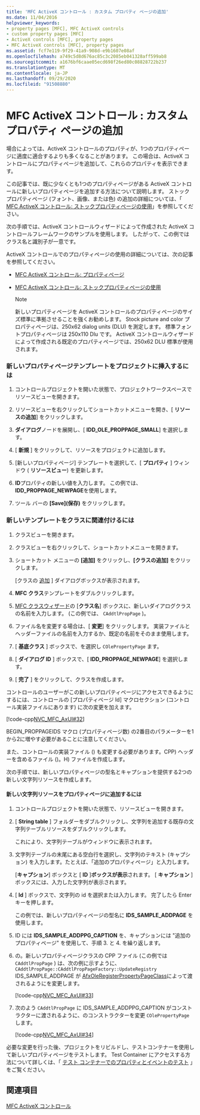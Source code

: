 ```yaml
---
title: 'MFC ActiveX コントロール : カスタム プロパティ ページの追加'
ms.date: 11/04/2016
helpviewer_keywords:
- property pages [MFC], MFC ActiveX controls
- custom property pages [MFC]
- ActiveX controls [MFC], property pages
- MFC ActiveX controls [MFC], property pages
ms.assetid: fcf7e119-9f29-41a9-908d-e9b1607e08af
ms.openlocfilehash: a749c5d8d676ac85c3c2085eb041328aff599ab8
ms.sourcegitcommit: a1676bf6caae05ecd698f26ed80c08828722b237
ms.translationtype: MT
ms.contentlocale: ja-JP
ms.lasthandoff: 09/29/2020
ms.locfileid: "91508880"
---
```

# <a name="mfc-activex-controls-adding-another-custom-property-page"></a>MFC ActiveX コントロール : カスタム プロパティ ページの追加

場合によっては、ActiveX コントロールのプロパティが、1つのプロパティページに適度に適合するよりも多くなることがあります。 この場合は、ActiveX コントロールにプロパティページを追加して、これらのプロパティを表示できます。

この記事では、既に少なくとも1つのプロパティページがある ActiveX コントロールに新しいプロパティページを追加する方法について説明します。 ストックプロパティページ (フォント、画像、または色) の追加の詳細については、「 [MFC ActiveX コントロール: ストックプロパティページの使用](mfc-activex-controls-using-stock-property-pages.md)」を参照してください。

次の手順では、ActiveX コントロールウィザードによって作成された ActiveX コントロールフレームワークのサンプルを使用します。 したがって、この例ではクラス名と識別子が一意です。

ActiveX コントロールでのプロパティページの使用の詳細については、次の記事を参照してください。

- [MFC ActiveX コントロール: プロパティページ](mfc-activex-controls-property-pages.md)

- [MFC ActiveX コントロール: ストックプロパティページの使用](mfc-activex-controls-using-stock-property-pages.md)

    > [!NOTE]
    >  新しいプロパティページを ActiveX コントロールのプロパティページのサイズ標準に準拠させることを強くお勧めします。 Stock picture and color プロパティページは、250x62 dialog units (DLU) を測定します。 標準フォントプロパティページは 250x110 Dlu です。 ActiveX コントロールウィザードによって作成される既定のプロパティページでは、250x62 DLU 標準が使用されます。

### <a name="to-insert-a-new-property-page-template-into-your-project"></a>新しいプロパティページテンプレートをプロジェクトに挿入するには

1. コントロールプロジェクトを開いた状態で、プロジェクトワークスペースでリソースビューを開きます。

1. リソースビューを右クリックしてショートカットメニューを開き、[ **リソースの追加**] をクリックします。

1. **ダイアログ**ノードを展開し、[ **IDD_OLE_PROPPAGE_SMALL**] を選択します。

1. [ **新規** ] をクリックして、リソースをプロジェクトに追加します。

1. [新しいプロパティページ] テンプレートを選択して、[ **プロパティ** ] ウィンドウ ( **リソースビュー**) を更新します。

1. **ID**プロパティの新しい値を入力します。 この例では、 **IDD_PROPPAGE_NEWPAGE**を使用します。

1. ツール バーの **[Save]\(保存\)** をクリックします。

### <a name="to-associate-the-new-template-with-a-class"></a>新しいテンプレートをクラスに関連付けるには

1. クラスビューを開きます。

1. クラスビューを右クリックして、ショートカットメニューを開きます。

1. ショートカット メニューの **[追加]** をクリックし、**[クラスの追加]** をクリックします。

   [クラスの [追加](../ide/adding-a-class-visual-cpp.md#add-class-dialog-box) ] ダイアログボックスが表示されます。

1. **MFC クラス**テンプレートをダブルクリックします。

1. [MFC クラスウィザード](reference/mfc-add-class-wizard.md)の [**クラス名**] ボックスに、新しいダイアログクラスの名前を入力します。 (この例では、 `CAddtlPropPage` )。

1. ファイル名を変更する場合は、[ **変更**] をクリックします。 実装ファイルとヘッダーファイルの名前を入力するか、既定の名前をそのまま使用します。

1. [ **基底クラス** ] ボックスで、を選択し `COlePropertyPage` ます。

1. [ **ダイアログ ID** ] ボックスで、[ **IDD_PROPPAGE_NEWPAGE**] を選択します。

1. [ **完了** ] をクリックして、クラスを作成します。

コントロールのユーザーがこの新しいプロパティページにアクセスできるようにするには、コントロールの [プロパティページ Id] マクロセクション (コントロール実装ファイルにあります) に次の変更を加えます。

[!code-cpp[NVC_MFC_AxUI#32](codesnippet/cpp/mfc-activex-controls-adding-another-custom-property-page_1.cpp)]

BEGIN_PROPPAGEIDS マクロ (プロパティページ数) の2番目のパラメーターを1から2に増やす必要があることに注意してください。

また、コントロールの実装ファイル () も変更する必要があります。CPP) ヘッダーを含めるファイル ()。H) ファイルを作成します。

次の手順では、新しいプロパティページの型名とキャプションを提供する2つの新しい文字列リソースを作成します。

#### <a name="to-add-new-string-resources-to-a-property-page"></a>新しい文字列リソースをプロパティページに追加するには

1. コントロールプロジェクトを開いた状態で、リソースビューを開きます。

1. [ **String table** ] フォルダーをダブルクリックし、文字列を追加する既存の文字列テーブルリソースをダブルクリックします。

   これにより、文字列テーブルがウィンドウに表示されます。

1. 文字列テーブルの末尾にある空白行を選択し、文字列のテキスト (キャプション) を入力します。たとえば、「追加のプロパティページ」と入力します。

   [**キャプション**] ボックスと [ **ID** ]**ボックスが表示**されます。 [ **キャプション** ] ボックスには、入力した文字列が表示されます。

1. [ **Id** ] ボックスで、文字列の id を選択または入力します。 完了したら Enter キーを押します。

   この例では、新しいプロパティページの型名に **IDS_SAMPLE_ADDPAGE** を使用します。

1. ID には **IDS_SAMPLE_ADDPPG_CAPTION** を、キャプションには "追加のプロパティページ" を使用して、手順 3. と 4. を繰り返します。

1. の。新しいプロパティページクラスの CPP ファイル (この例では `CAddtlPropPage` ) は、次の例に示すように、 `CAddtlPropPage::CAddtlPropPageFactory::UpdateRegistry` IDS_SAMPLE_ADDPAGE が [AfxOleRegisterPropertyPageClass](reference/registering-ole-controls.md#afxoleregisterpropertypageclass)によって渡されるようにを変更します。

   [!code-cpp[NVC_MFC_AxUI#33](codesnippet/cpp/mfc-activex-controls-adding-another-custom-property-page_2.cpp)]

1. 次のよう `CAddtlPropPage` に IDS_SAMPLE_ADDPPG_CAPTION がコンストラクターに渡されるように、のコンストラクターを変更 `COlePropertyPage` します。

   [!code-cpp[NVC_MFC_AxUI#34](codesnippet/cpp/mfc-activex-controls-adding-another-custom-property-page_3.cpp)]

必要な変更を行った後、プロジェクトをリビルドし、テストコンテナーを使用して新しいプロパティページをテストします。 Test Container にアクセスする方法について詳しくは、「 [テスト コンテナーでのプロパティとイベントのテスト](testing-properties-and-events-with-test-container.md) 」をご覧ください。

## <a name="see-also"></a>関連項目

[MFC ActiveX コントロール](mfc-activex-controls.md)
